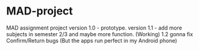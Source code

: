 # MAD-project
MAD assignment project
version 1.0 - prototype.
version 1.1 - add more subjects in semester 2/3 and maybe more function.
(Working) 1.2 gonna fix Confirm/Return bugs (But the apps run perfect in my Android phone)
